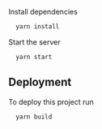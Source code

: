 Install dependencies

```bash
  yarn install
```

Start the server

```bash
  yarn start
```

## Deployment

To deploy this project run

```bash
  yarn build
```
